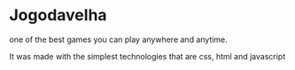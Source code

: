 # Jogodavelha
one of the best games you can play anywhere and anytime.

It was made with the simplest technologies that are css, html and javascript
